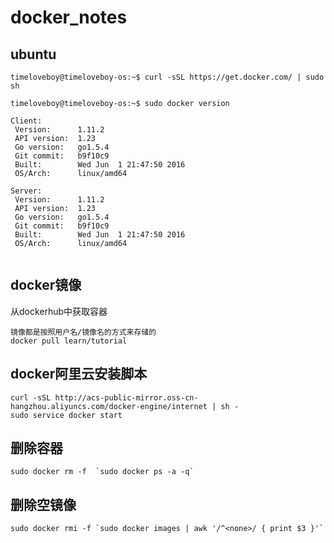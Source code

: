 # docker_notes

## ubuntu 
```
timeloveboy@timeloveboy-os:~$ curl -sSL https://get.docker.com/ | sudo sh
 
timeloveboy@timeloveboy-os:~$ sudo docker version

Client:
 Version:      1.11.2
 API version:  1.23
 Go version:   go1.5.4
 Git commit:   b9f10c9
 Built:        Wed Jun  1 21:47:50 2016
 OS/Arch:      linux/amd64

Server:
 Version:      1.11.2
 API version:  1.23
 Go version:   go1.5.4
 Git commit:   b9f10c9
 Built:        Wed Jun  1 21:47:50 2016
 OS/Arch:      linux/amd64


```

## docker镜像

从dockerhub中获取容器
```
镜像都是按照用户名/镜像名的方式来存储的
docker pull learn/tutorial
```

## docker阿里云安装脚本
```
curl -sSL http://acs-public-mirror.oss-cn-hangzhou.aliyuncs.com/docker-engine/internet | sh -
sudo service docker start
```

## 删除容器

```
sudo docker rm -f  `sudo docker ps -a -q`
```

## 删除空镜像
```
sudo docker rmi -f `sudo docker images | awk '/^<none>/ { print $3 }'`
```
